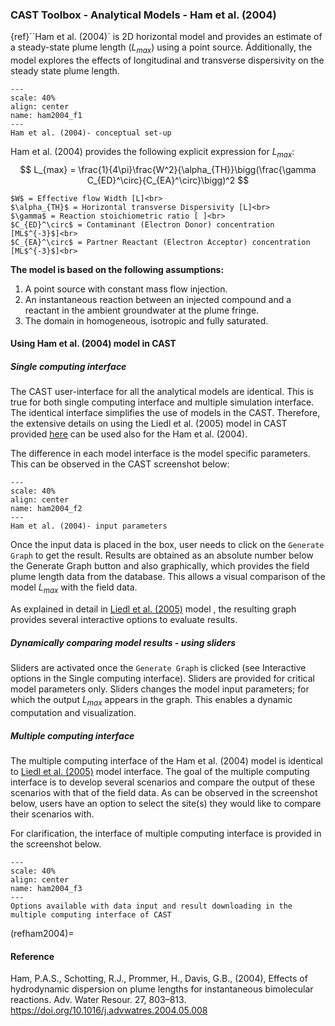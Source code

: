 ### CAST Toolbox - Analytical Models - Ham et al. (2004) ###

{ref}``Ham et al. (2004)<refham2004>` is 2D horizontal model and provides an estimate of a steady-state plume length ($L_{max}$) using a point source. Ádditionally, the model explores the effects of longitudinal and transverse dispersivity on the steady state plume length.

```{figure} images/ham2004/ham2004_f1.png
---
scale: 40%
align: center
name: ham2004_f1
---
Ham et al. (2004)- conceptual set-up
```

Ham et al. (2004) provides the following explicit expression for $L_{max}$:
$$
L_{max} = \frac{1}{4\pi}\frac{W^2}{\alpha_{TH}}\bigg(\frac{\gamma C_{ED}^\circ}{C_{EA}^\circ}\bigg)^2
$$

```{sidebar} Symbols
$W$ = Effective flow Width [L]<br>
$\alpha_{TH}$ = Horizontal transverse Dispersivity [L]<br>
$\gamma$ = Reaction stoichiometric ratio [ ]<br>
$C_{ED}^\circ$ = Contaminant (Electron Donor) concentration [ML$^{-3}$]<br>
$C_{EA}^\circ$ = Partner Reactant (Electron Acceptor) concentration [ML$^{-3}$]<br>
```

**The model is based on the following assumptions:**

1. A point source with constant mass flow injection.
2. An instantaneous reaction between an injected compound and a reactant in the ambient groundwater at the plume fringe.
3. The domain in homogeneous, isotropic and fully saturated.




#### Using Ham et al. (2004) model in CAST #####

##### Single computing interface #####

The CAST user-interface for all the analytical models are identical. This is true for both single computing interface and multiple simulation interface. The identical interface simplifies the use of models in the CAST. Therefore, the extensive details on using the Liedl et al. (2005) model in CAST provided [here](liedl2005.md) can be used also for the Ham et al. (2004).

The difference in each model interface is the model specific parameters. This can be observed in the CAST screenshot below: 

```{figure} images/ham2004/ham2004_f2.png
---
scale: 40%
align: center
name: ham2004_f2
---
Ham et al. (2004)- input parameters
```

Once the input data is placed in the box, user needs to click on the ``Generate Graph`` to get the result. Results are obtained as an absolute number below the Generate Graph button and also graphically, which provides the field plume length data from the database. This allows a visual comparison of the model $L_{max}$ with the field data.

As explained in detail in [Liedl et al. (2005)](liedl2005.md) model , the resulting graph provides several interactive options to evaluate results. 

##### Dynamically comparing model results - using sliders #####

Sliders are activated once the ``Generate Graph`` is clicked (see Interactive options in the Single computing interface). Sliders are provided for critical model parameters only. Sliders changes the model input parameters; for which the output $L_{max}$ appears in the graph. This enables a dynamic computation and visualization. 

##### Multiple computing interface #####

The multiple computing interface of the Ham et al. (2004) model is identical to [Liedl et al. (2005)](liedl2005.md) model interface. The goal of the multiple computing interface  is to develop several scenarios and compare the output of these scenarios with that of the field data. As can be observed in the screenshot below, users have an option to select the site(s) they would like to compare their scenarios with.


For clarification, the interface of multiple computing interface is provided in the screenshot below. 

```{figure} images/ham2004/ham2004_f3.png
---
scale: 40%
align: center
name: ham2004_f3
---
Options available with data input and result downloading in the multiple computing interface of CAST 
```

(refham2004)= 
#### Reference

Ham, P.A.S., Schotting, R.J., Prommer, H., Davis, G.B., (2004), Effects of hydrodynamic dispersion on plume lengths for instantaneous bimolecular reactions. Adv. Water Resour. 27, 803–813. https://doi.org/10.1016/j.advwatres.2004.05.008